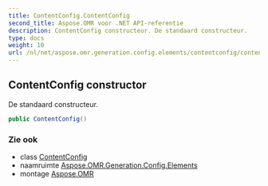 ```yaml
---
title: ContentConfig.ContentConfig
second_title: Aspose.OMR voor .NET API-referentie
description: ContentConfig constructeur. De standaard constructeur.
type: docs
weight: 10
url: /nl/net/aspose.omr.generation.config.elements/contentconfig/contentconfig/
---
```

## ContentConfig constructor

De standaard constructeur.

```csharp
public ContentConfig()
```

### Zie ook

* class [ContentConfig](../)
* naamruimte [Aspose.OMR.Generation.Config.Elements](../../contentconfig/)
* montage [Aspose.OMR](../../../)


